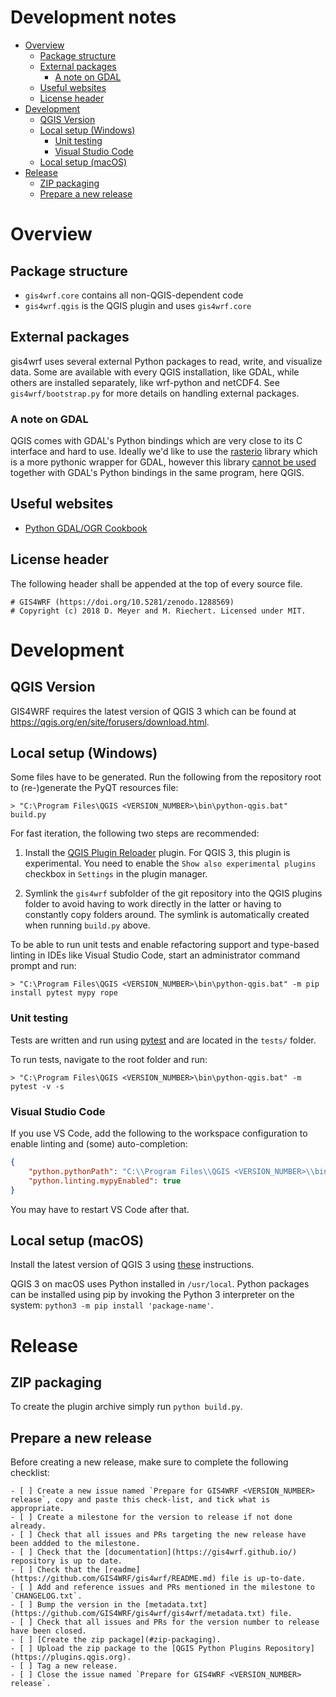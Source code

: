 # Development notes

- [Overview](#overview)
  - [Package structure](#package-structure)
  - [External packages](#external-packages)
    - [A note on GDAL](#a-note-on-gdal)
  - [Useful websites](#useful-websites)
  - [License header](#license-header)
- [Development](#qgis-version)
  - [QGIS Version](#qgis-version)
  - [Local setup (Windows)](#local-setup-windows)
    - [Unit testing](#unit-testing)
    - [Visual Studio Code](#visual-studio-code)
  - [Local setup (macOS)](#local-setup-macos)
- [Release](#release)
  - [ZIP packaging](#zip-packaging)
  - [Prepare a new release](#prepare-a-new-release)

# Overview

## Package structure

- `gis4wrf.core` contains all non-QGIS-dependent code
- `gis4wrf.qgis` is the QGIS plugin and uses `gis4wrf.core`

## External packages

gis4wrf uses several external Python packages to read, write, and visualize data.
Some are available with every QGIS installation, like GDAL, while others are installed
separately, like wrf-python and netCDF4. See `gis4wrf/bootstrap.py` for more details
on handling external packages.

### A note on GDAL

QGIS comes with GDAL's Python bindings which are very close to its C interface and hard to use.
Ideally we'd like to use the [rasterio](https://mapbox.github.io/rasterio) library
which is a more pythonic wrapper for GDAL, however this library [cannot be used](https://rasterio.readthedocs.io/en/latest/topics/switch.html#mutual-incompatibilities) together with
GDAL's Python bindings in the same program, here QGIS. 

## Useful websites

- [Python GDAL/OGR Cookbook](https://pcjericks.github.io/py-gdalogr-cookbook/)

## License header

The following header shall be appended at the top of every source file.

```
# GIS4WRF (https://doi.org/10.5281/zenodo.1288569)
# Copyright (c) 2018 D. Meyer and M. Riechert. Licensed under MIT.
```

# Development

## QGIS Version

GIS4WRF requires the latest version of QGIS 3 which can be found at https://qgis.org/en/site/forusers/download.html.

## Local setup (Windows)

Some files have to be generated. Run the following from the repository root to (re-)generate the PyQT resources file:

```
> "C:\Program Files\QGIS <VERSION_NUMBER>\bin\python-qgis.bat" build.py
```

For fast iteration, the following two steps are recommended:

1. Install the [QGIS Plugin Reloader](https://plugins.qgis.org/plugins/plugin_reloader/) plugin.
   For QGIS 3, this plugin is experimental. You need to enable the `Show also experimental plugins` checkbox in `Settings` in the plugin manager.

2. Symlink the `gis4wrf` subfolder of the git repository into the QGIS plugins folder to avoid having to work directly in the latter or having to constantly copy folders around. The symlink is automatically created when running `build.py` above.

To be able to run unit tests and enable refactoring support and type-based linting in IDEs like Visual Studio Code, start an administrator command prompt and run:

```
> "C:\Program Files\QGIS <VERSION_NUMBER>\bin\python-qgis.bat" -m pip install pytest mypy rope
```

### Unit testing

Tests are written and run using [pytest](https://docs.pytest.org/en/latest/) and are located in the `tests/` folder.

To run tests, navigate to the root folder and run:
```
> "C:\Program Files\QGIS <VERSION_NUMBER>\bin\python-qgis.bat" -m pytest -v -s
```

### Visual Studio Code

If you use VS Code, add the following to the workspace configuration to enable linting and (some) auto-completion:

```json
{
    "python.pythonPath": "C:\\Program Files\\QGIS <VERSION_NUMBER>\\bin\\python-qgis.bat",
    "python.linting.mypyEnabled": true
}
```

You may have to restart VS Code after that.

## Local setup (macOS)

Install the latest version of QGIS 3 using [these](https://gis4wrf.github.io/installation/#macos) instructions.

QGIS 3 on macOS uses Python installed in `/usr/local`. Python packages can be installed using pip by invoking the Python 3 interpreter on the system: `python3 -m pip install 'package-name'`.


# Release

## ZIP packaging

To create the plugin archive simply run `python build.py`.

## Prepare a new release

Before creating a new release, make sure to complete the following checklist:

```
- [ ] Create a new issue named `Prepare for GIS4WRF <VERSION_NUMBER> release`, copy and paste this check-list, and tick what is appropriate.
- [ ] Create a milestone for the version to release if not done already.
- [ ] Check that all issues and PRs targeting the new release have been addded to the milestone.
- [ ] Check that the [documentation](https://gis4wrf.github.io/) repository is up to date.
- [ ] Check that the [readme](https://github.com/GIS4WRF/gis4wrf/README.md) file is up-to-date.
- [ ] Add and reference issues and PRs mentioned in the milestone to `CHANGELOG.txt`.
- [ ] Bump the version in the [metadata.txt](https://github.com/GIS4WRF/gis4wrf/gis4wrf/metadata.txt) file.
- [ ] Check that all issues and PRs for the version number to release have been closed.
- [ ] [Create the zip package](#zip-packaging).
- [ ] Upload the zip package to the [QGIS Python Plugins Repository](https://plugins.qgis.org).
- [ ] Tag a new release.
- [ ] Close the issue named `Prepare for GIS4WRF <VERSION_NUMBER> release`.
```